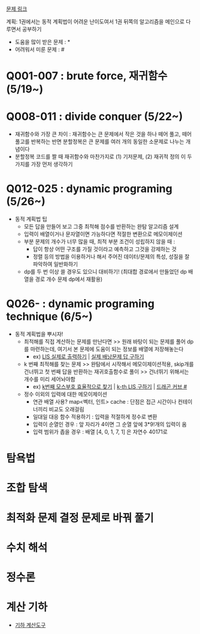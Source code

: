 [문제 링크](https://www.algospot.com/wiki/read/JMBook_%EB%AC%B8%EC%A0%9C%EB%93%A4_%EB%A7%81%ED%81%AC)

계획: 1권에서는 동적 계획법이 어려운 난이도여서 1권 뒤쪽의 알고리즘을 메인으로 다루면서 공부하기

- 도움을 많이 받은 문제 : *
- 어려워서 미룬 문제 : #

# Q001-007 : brute force, 재귀함수 (5/19~)

# Q008-011 : divide conquer (5/22~)
- 재귀함수와 가장 큰 차이 : 재귀함수는 큰 문제에서 작은 것을 하나 떼어 풀고, 떼어 풀고를 반복하는 반면 분할정복은 큰 문제를 여러 개의 동일한 소문제로 나누는 개념이다
- 분할정복 코드를 짤 때 재귀함수와 마찬가지로 (1) 기저문제, (2) 재귀적 정의 이 두 가지를 가장 먼저 생각하기
# Q012-025 : dynamic programing (5/26~)
- 동적 계획법 팁
  - 모든 답을 만들어 보고 그중 최적해 점수를 반환하는 완탐 알고리즘 설계
  - 입력이 배열이거나 문자열이면 가능하다면 적절한 변환으로 메모이제이션
  - 부분 문제의 개수가 너무 많을 때, 최적 부분 조건이 성립하지 않을 때 :
    - 답이 항상 어떤 구조를 가질 것이라고 예측하고 그것을 강제하는 것
    - 정렬 등의 방법을 이용하거나 해서 주어진 데이터/문제의 특성, 성질을 잘 파악하여 일반화하기
  - dp를 두 번 이상 쓸 경우도 있으니 대비하기! (최대합 경로에서 만들었던 dp 배열을 경로 개수 문제 dp에서 재활용)

# Q026- : dynamic programing technique (6/5~)
- 동적 계획법을 뿌시자!
  - 최적해를 직접 계산하는 문제를 만난다면 >> 원래 바탕이 되는 문제를 풀어 dp를 마련하는데, 여기서 본 문제에 도움이 되는 정보를 배열에 저장해놓는다
    - ex) [LIS 실제로 출력하기](https://github.com/rbdus0715/algorithm/blob/main/study/026_LISfind.cpp) | [실제 배낭문제 답 구하기](https://github.com/rbdus0715/algorithm/blob/main/study/027_knapsackFind.cpp)
  - k 번째 최적해를 찾는 문제 >> 완탐에서 시작해서 메모이제이션적용, skip개를 건너뛰고 첫 번째 답을 반환하는 재귀호출함수로 풀이 >> 건너뛰기 위해서는 개수를 미리 세어놔야함
    - ex) [k번째 모스부호 효율적으로 찾기](https://github.com/rbdus0715/algorithm/blob/main/study/029_morseKth.cpp) | [k-th LIS 구하기](https://github.com/rbdus0715/algorithm/blob/main/study/030_kthLIS.cpp) | [드래곤 커브 #](https://github.com/rbdus0715/algorithm/blob/main/study/031_dragonCurve%23.cpp)
  - 정수 이외의 입력에 대한 메모이제이션
    - 연관 배열 사용? map<벡터, 인트> cache : 단점은 접근 시간이나 컨테이너끼리 비교도 오래걸림
    - 일대일 대응 함수 적용하기 : 입력을 적절하게 정수로 변환
    - 입력이 순열인 경우 : 앞 자리가 4이면 그 순열 앞에 3*9!개의 입력이 옴
    - 입력 범위가 좁을 경우 : 배열 [4, 0, 1, 7, 1] 은 자연수 40171로
# 탐욕법

# 조합 탐색

# 최적화 문제 결정 문제로 바꿔 풀기

# 수치 해석

# 정수론

# 계산 기하
- [기하 계산도구](https://github.com/rbdus0715/algorithm/blob/main/study/reusable_cal_geometric.cpp)
